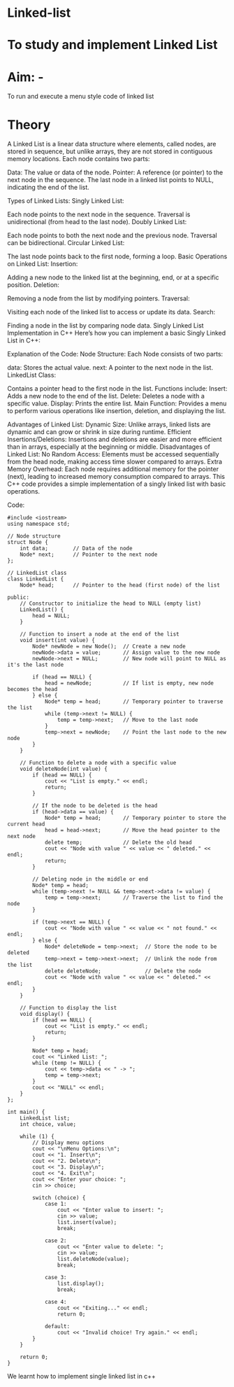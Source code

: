 # Linked-list
# To study and implement Linked List
# Aim: -
To run and execute a menu style code of linked list

# Theory
A Linked List is a linear data structure where elements, called nodes, are stored in sequence, but unlike arrays, they are not stored in contiguous memory locations. Each node contains two parts:

Data: The value or data of the node.
Pointer: A reference (or pointer) to the next node in the sequence.
The last node in a linked list points to NULL, indicating the end of the list.

Types of Linked Lists:
Singly Linked List:

Each node points to the next node in the sequence.
Traversal is unidirectional (from head to the last node).
Doubly Linked List:

Each node points to both the next node and the previous node.
Traversal can be bidirectional.
Circular Linked List:

The last node points back to the first node, forming a loop.
Basic Operations on Linked List:
Insertion:

Adding a new node to the linked list at the beginning, end, or at a specific position.
Deletion:

Removing a node from the list by modifying pointers.
Traversal:

Visiting each node of the linked list to access or update its data.
Search:

Finding a node in the list by comparing node data.
Singly Linked List Implementation in C++
Here’s how you can implement a basic Singly Linked List in C++:

Explanation of the Code:
Node Structure: Each Node consists of two parts:

data: Stores the actual value.
next: A pointer to the next node in the list.
LinkedList Class:

Contains a pointer head to the first node in the list.
Functions include:
Insert: Adds a new node to the end of the list.
Delete: Deletes a node with a specific value.
Display: Prints the entire list.
Main Function: Provides a menu to perform various operations like insertion, deletion, and displaying the list.

Advantages of Linked List:
Dynamic Size: Unlike arrays, linked lists are dynamic and can grow or shrink in size during runtime.
Efficient Insertions/Deletions: Insertions and deletions are easier and more efficient than in arrays, especially at the beginning or middle.
Disadvantages of Linked List:
No Random Access: Elements must be accessed sequentially from the head node, making access time slower compared to arrays.
Extra Memory Overhead: Each node requires additional memory for the pointer (next), leading to increased memory consumption compared to arrays.
This C++ code provides a simple implementation of a singly linked list with basic operations.

Code:
```
#include <iostream>
using namespace std;

// Node structure
struct Node {
    int data;        // Data of the node
    Node* next;      // Pointer to the next node
};

// LinkedList class
class LinkedList {
    Node* head;      // Pointer to the head (first node) of the list

public:
    // Constructor to initialize the head to NULL (empty list)
    LinkedList() {
        head = NULL;
    }

    // Function to insert a node at the end of the list
    void insert(int value) {
        Node* newNode = new Node();  // Create a new node
        newNode->data = value;       // Assign value to the new node
        newNode->next = NULL;        // New node will point to NULL as it's the last node

        if (head == NULL) {
            head = newNode;          // If list is empty, new node becomes the head
        } else {
            Node* temp = head;       // Temporary pointer to traverse the list
            while (temp->next != NULL) {
                temp = temp->next;   // Move to the last node
            }
            temp->next = newNode;    // Point the last node to the new node
        }
    }

    // Function to delete a node with a specific value
    void deleteNode(int value) {
        if (head == NULL) {
            cout << "List is empty." << endl;
            return;
        }

        // If the node to be deleted is the head
        if (head->data == value) {
            Node* temp = head;       // Temporary pointer to store the current head
            head = head->next;       // Move the head pointer to the next node
            delete temp;             // Delete the old head
            cout << "Node with value " << value << " deleted." << endl;
            return;
        }

        // Deleting node in the middle or end
        Node* temp = head;
        while (temp->next != NULL && temp->next->data != value) {
            temp = temp->next;       // Traverse the list to find the node
        }

        if (temp->next == NULL) {
            cout << "Node with value " << value << " not found." << endl;
        } else {
            Node* deleteNode = temp->next;  // Store the node to be deleted
            temp->next = temp->next->next;  // Unlink the node from the list
            delete deleteNode;              // Delete the node
            cout << "Node with value " << value << " deleted." << endl;
        }
    }

    // Function to display the list
    void display() {
        if (head == NULL) {
            cout << "List is empty." << endl;
            return;
        }

        Node* temp = head;
        cout << "Linked List: ";
        while (temp != NULL) {
            cout << temp->data << " -> ";
            temp = temp->next;
        }
        cout << "NULL" << endl;
    }
};

int main() {
    LinkedList list;
    int choice, value;

    while (1) {
        // Display menu options
        cout << "\nMenu Options:\n";
        cout << "1. Insert\n";
        cout << "2. Delete\n";
        cout << "3. Display\n";
        cout << "4. Exit\n";
        cout << "Enter your choice: ";
        cin >> choice;

        switch (choice) {
            case 1:
                cout << "Enter value to insert: ";
                cin >> value;
                list.insert(value);
                break;

            case 2:
                cout << "Enter value to delete: ";
                cin >> value;
                list.deleteNode(value);
                break;

            case 3:
                list.display();
                break;

            case 4:
                cout << "Exiting..." << endl;
                return 0;

            default:
                cout << "Invalid choice! Try again." << endl;
        }
    }

    return 0;
}
```




We learnt how to implement single linked list in c++

